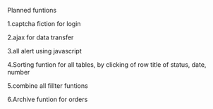 Planned funtions

1.captcha fiction for login

2.ajax for data transfer

3.all alert using javascript

4.Sorting funtion for all tables, by clicking of row title of status, date, number

5.combine all fillter funtions

6.Archive funtion for orders